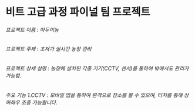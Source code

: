 # 비트 고급 과정 파이널 팀 프로젝트
###### 프로젝트 이름 : 아두이농
###### 프로젝트 주제 : 초저가 실시간 농장 관리
###### 프로젝트 상세 설명 : 농장에 설치된 각종 기기(CCTV, 센서)를 통하여 밖에서도 관리가 가능함.
###### 주요 기능  1.CCTV : 모바일 앱을 통하여 원격으로 장소를 볼 수 있으며, 터치를 통해 상하좌우 조종 가능합니다.  
######
######
######
######

